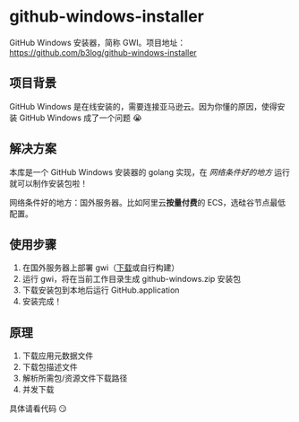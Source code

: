 # github-windows-installer

GitHub Windows 安装器，简称 GWI。项目地址：https://github.com/b3log/github-windows-installer

## 项目背景

GitHub Windows 是在线安装的，需要连接亚马逊云。因为你懂的原因，使得安装 GitHub Windows 成了一个问题 :sob: 

## 解决方案

本库是一个 GitHub Windows 安装器的 golang 实现，在 _网络条件好的地方_ 运行就可以制作安装包啦！

网络条件好的地方：国外服务器。比如阿里云**按量付费**的 ECS，选硅谷节点最低配置。

## 使用步骤

1. 在国外服务器上部署 gwi（[下载](https://pan.baidu.com/s/1o7BzBC2)或自行构建）
2. 运行 gwi，将在当前工作目录生成 github-windows.zip 安装包 
3. 下载安装包到本地后运行 GitHub.application
4. 安装完成！

## 原理

1. 下载应用元数据文件
2. 下载包描述文件
3. 解析所需包/资源文件下载路径
4. 并发下载

具体请看代码 :smirk:
